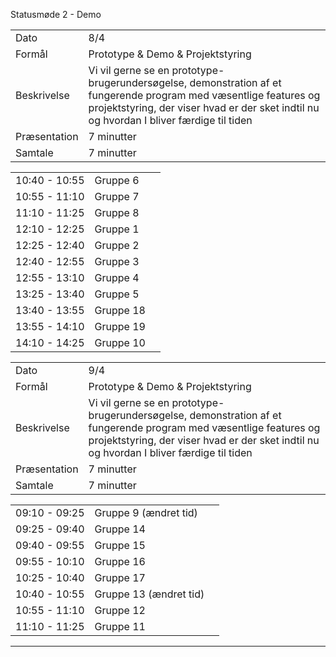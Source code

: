 Statusmøde 2 - Demo 

|               |               |
| ------------- | ------------- |
| Dato          | 8/4           |
| Formål        | Prototype & Demo & Projektstyring  |
| Beskrivelse   | Vi vil gerne se en prototype-brugerundersøgelse, demonstration af et fungerende program med væsentlige features og projektstyring, der viser hvad er der sket indtil nu og hvordan I bliver færdige til tiden |  
| Præsentation  | 7 minutter    |
| Samtale       | 7 minutter    |

|               |           |              |
|---------------|-----------|--------------|
| 10:40 - 10:55 | Gruppe 6  |  |
| 10:55 - 11:10 | Gruppe 7  |  |
| 11:10 - 11:25 | Gruppe 8  |  |
| 12:10 - 12:25 | Gruppe 1  |  |
| 12:25 - 12:40 | Gruppe 2 	|  |
| 12:40 - 12:55 | Gruppe 3 	|  |
| 12:55 - 13:10 | Gruppe 4 	|  |
| 13:25 - 13:40 | Gruppe 5  |  |
| 13:40 - 13:55 | Gruppe 18 |  |
| 13:55 - 14:10 | Gruppe 19 |  |
| 14:10 - 14:25 | Gruppe 10 |  |



|               |               |
| ------------- | ------------- |
| Dato          | 9/4           |
| Formål        | Prototype & Demo & Projektstyring  |
| Beskrivelse   | Vi vil gerne se en prototype-brugerundersøgelse, demonstration af et fungerende program med væsentlige features og projektstyring, der viser hvad er der sket indtil nu og hvordan I bliver færdige til tiden |  
| Præsentation  | 7 minutter    |
| Samtale       | 7 minutter    |

|               |           |              |
|---------------|-----------|--------------|
| 09:10 - 09:25 | Gruppe 9 (ændret tid) |  |
| 09:25 - 09:40 | Gruppe 14 |  |
| 09:40 - 09:55 | Gruppe 15 |  |
| 09:55 - 10:10 | Gruppe 16 |  |
| 10:25 - 10:40 | Gruppe 17 |  |
| 10:40 - 10:55 | Gruppe 13 (ændret tid) |  |
| 10:55 - 11:10 | Gruppe 12 |  |
| 11:10 - 11:25 | Gruppe 11 |  |




































































































































































































































































































































































































































































































































































































































































































































































































































































































































































































--------------------------------------------------------------------------------------------------------

